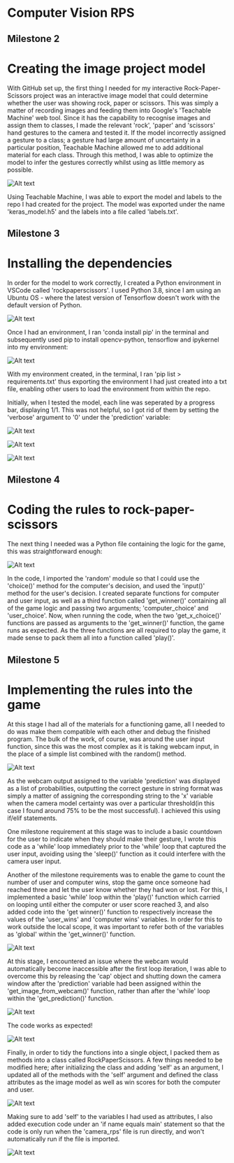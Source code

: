 # Computer Vision RPS

## Milestone 2
# Creating the image project model
With GitHub set up, the first thing I needed for my interactive Rock-Paper-Scissors project was an interactive image model that could determine whether the user was showing rock, paper or scissors.
This was simply a matter of recording images and feeding them into Google's 'Teachable Machine' web tool. Since it has the capability to recognise images and assign them to classes, I made the relevant 'rock', 'paper' and 'scissors' hand gestures to the camera and tested it. If the model incorrectly assigned a gesture to a class; a gesture had large amount of uncertainty in a particular position, Teachable Machine allowed me to add additional material for each class. Through this method, I was able to optimize the model to infer the gestures correctly whilst using as little memory as possible.

![Alt text](image.png)

Using Teachable Machine, I was able to export the model and labels to the repo I had created for the project. The model was exported under the name 'keras_model.h5' and the labels into a file called 'labels.txt'.

## Milestone 3
# Installing the dependencies
In order for the model to work correctly, I created a Python environment in VSCode called 'rockpaperscissors'. I used Python 3.8, since I am using an Ubuntu OS - where the latest version of Tensorflow doesn't work with the default version of Python.

![Alt text](image-1.png)

Once I had an environment, I ran 'conda install pip' in the terminal and subsequently used pip to install opencv-python, tensorflow and ipykernel into my environment:

![Alt text](image-2.png)

With my environment created, in the terminal, I ran 'pip list > requirements.txt' thus exporting the environment I had just created into a txt file, enabling other users to load the environment from within the repo. 

Initially, when I tested the model, each line was seperated by a progress bar, displaying 1/1. This was not helpful, so I got rid of them by setting the 'verbose' argument to '0' under the 'prediction' variable:

![Alt text](image-3.png)

![Alt text](image-4.png)

![Alt text](image-5.png)

## Milestone 4
# Coding the rules to rock-paper-scissors
The next thing I needed was a Python file containing the logic for the game, this was straightforward enough:

![Alt text](image-6.png)

In the code, I imported the 'random' module so that I could use the 'choice()' method for the computer's decision, and used the 'input()' method for the user's decision.
I created separate functions for computer and user input, as well as a third function called 'get_winner()' containing all of the game logic and passing two arguments; 'computer_choice' and 'user_choice'.
Now, when running the code, when the two 'get_x_choice()' functions are passed as arguments to the 'get_winner()' function, the game runs as expected.
As the three functions are all required to play the game, it made sense to pack them all into a function called 'play()'.

## Milestone 5
# Implementing the rules into the game
At this stage I had all of the materials for a functioning game, all I needed to do was make them compatible with each other and debug the finished program.
The bulk of the work, of course, was around the user input function, since this was the most complex as it is taking webcam input, in the place of a simple list combined with the random() method.

![Alt text](image-7.png)

As the webcam output assigned to the variable 'prediction' was displayed as a list of probabilities, outputting the correct gesture in string format was simply a matter of assigning the corresponding string to the 'x' variable when the camera model certainty was over a particular threshold(in this case I found around 75% to be the most successful).
I achieved this using if/elif statements.

One milestone requirement at this stage was to include a basic countdown for the user to indicate when they should make their gesture, I wrote this code as a 'while' loop immediately prior to the 'while' loop that captured the user input, avoiding using the 'sleep()' function as it could interfere with the camera user input.

Another of the milestone requirements was to enable the game to count the number of user and computer wins, stop the game once someone had reached three and let the user know whether they had won or lost.
For this, I implemented a basic 'while' loop within the 'play()' function which carried on looping until either the computer or user score reached 3, and also added code into the 'get winner()' function to respectively increase the values of the 'user_wins' and 'computer wins' variables. In order for this to work outside the local scope, it was important to refer both of the variables as 'global' within the 'get_winner()' function.

![Alt text](image-8.png)

At this stage, I encountered an issue where the webcam would automatically become inaccessible after the first loop iteration, I was able to overcome this by releasing the 'cap' object and shutting down the camera window after the 'prediction' variable had been assigned within the 'get_image_from_webcam()' function, rather than after the 'while' loop within the 'get_prediction()' function.

![Alt text](image-9.png)

The code works as expected!

![Alt text](image-10.png)

Finally, in order to tidy the functions into a single object, I packed them as methods into a class called RockPaperScissors. A few things needed to be modified here; after initializing the class and adding 'self' as an argument, I updated all of the methods with the 'self' argument and defined the class attributes as the image model as well as win scores for both the computer and user. 

![Alt text](image-11.png)

Making sure to add 'self' to the variables I had used as attributes, I also added execution code under an 'if name equals main' statement so that the code is only run when the 'camera_rps' file is run directly, and won't automatically run if the file is imported.

![Alt text](image-12.png)